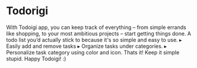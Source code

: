 # Todorigi
With Todoigi app, you can keep track of everything – from simple errands like shopping, to your most ambitious projects – start getting things done.  A todo list you’d actually stick to because it's so simple and easy to use. ▸ Easily add and remove tasks ▸ Organize tasks under categories. ▸ Personalize task category using color and icon.  Thats it! Keep it simple stupid.   Happy Todoigi! :)
